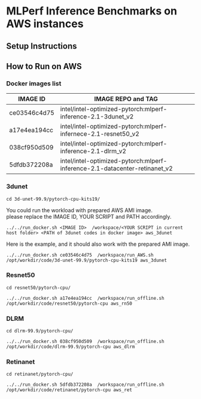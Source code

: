 # MLPerf Inference Benchmarks on AWS instances

## Setup Instructions



## How to Run on AWS

### Docker images list

| IMAGE ID     | IMAGE REPO and TAG  |                                         
| --------- | ------------------------------------------------ |
| ce03546c4d75 | intel/intel-optimized-pytorch:mlperf-inference-2.1-3dunet_v2              | 
| a17e4ea194cc | intel/intel-optimized-pytorch:mlperf-infernece-2.1-resnet50_v2 | 
| 038cf950d509 | intel/intel-optimized-pytorch:mlperf-inference-2.1-dlrm_v2                   | 
| 5dfdb372208a | intel/intel-optimized-pytorch:mlperf-inference-2.1-datacenter-retinanet_v2                   | 

### 3dunet

```
cd 3d-unet-99.9/pytorch-cpu-kits19/
```

You could run the workload with prepared AWS AMI image.  
please replace the IMAGE ID, YOUR SCRIPT and PATH accordingly.
```
../../run_docker.sh <IMAGE ID>  /workspace/<YOUR SCRIPT in current host folder> <PATH of 3dunet codes in docker image> aws_3dunet
```
Here is the example, and it should also work with the prepared AMI image.
```
../../run_docker.sh ce03546c4d75  /workspace/run_AWS.sh /opt/workdir/code/3d-unet-99.9/pytorch-cpu-kits19 aws_3dunet
```

### Resnet50

```
cd resnet50/pytorch-cpu/
```
```
../../run_docker.sh a17e4ea194cc  /workspace/run_offline.sh  /opt/workdir/code/resnet50/pytorch-cpu aws_rn50
```

### DLRM

```
cd dlrm-99.9/pytorch-cpu/
```
```
../../run_docker.sh 038cf950d509  /workspace/run_offline.sh  /opt/workdir/code/dlrm-99.9/pytorch-cpu aws_dlrm
```

### Retinanet

```
cd retinanet/pytorch-cpu/
```
```
../../run_docker.sh 5dfdb372208a  /workspace/run_offline.sh  /opt/workdir/code/retinanet/pytorch-cpu aws_ret
```
